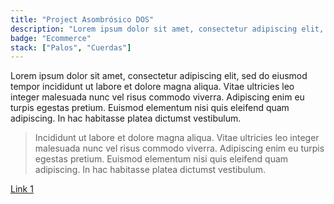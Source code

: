 ```yaml
---
title: "Project Asombrósico DOS"
description: "Lorem ipsum dolor sit amet, consectetur adipiscing elit, sed do eiusmod tempor incididunt ut labore et dolore magna aliqua."
badge: "Ecommerce"
stack: ["Palos", "Cuerdas"]
---
```


Lorem ipsum dolor sit amet, consectetur adipiscing elit, sed do eiusmod tempor
incididunt ut labore et dolore magna aliqua. Vitae ultricies leo integer
malesuada nunc vel risus commodo viverra. Adipiscing enim eu turpis egestas
pretium. Euismod elementum nisi quis eleifend quam adipiscing. In hac habitasse
platea dictumst vestibulum. 

> Incididunt ut labore et dolore magna aliqua. Vitae ultricies leo integer
malesuada nunc vel risus commodo viverra. Adipiscing enim eu turpis egestas
pretium. Euismod elementum nisi quis eleifend quam adipiscing. In hac habitasse
platea dictumst vestibulum. 

<div class="my-4 flex flex-col gap-4">
<a href="#" class="p-4 bg-slate-800 text-white text-lg hover:bg-black">Link 1</a>
</div>